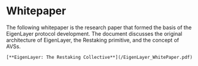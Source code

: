 # Whitepaper

The following whitepaper is the research paper that formed the basis of the EigenLayer protocol development. The document discusses the original architecture of EigenLayer, the Restaking primitive, and the concept of AVSs.

    [**EigenLayer: The Restaking Collective**](/EigenLayer_WhitePaper.pdf)
